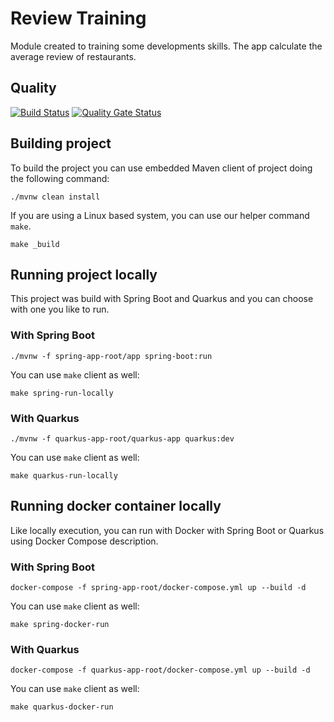 # Review Training
Module created to training some developments skills. The app calculate the average review of restaurants.

## Quality
[![Build Status](https://travis-ci.com/review-training/review-training.svg?branch=master)](https://travis-ci.com/review-training/review-training)
[![Quality Gate Status](https://sonarcloud.io/api/project_badges/measure?project=brunokarpo_review-training&metric=alert_status)](https://sonarcloud.io/dashboard?id=brunokarpo_review-training)

## Building project
To build the project you can use embedded Maven client of project doing the following command:

```shell script
./mvnw clean install
```

If you are using a Linux based system, you can use our helper command `make`.

```shell script
make _build
```

## Running project locally
This project was build with Spring Boot and Quarkus and you can choose with one you like to run.

### With Spring Boot

```shell script
./mvnw -f spring-app-root/app spring-boot:run
```

You can use `make` client as well:
```shell script
make spring-run-locally
```

### With Quarkus
```shell script
./mvnw -f quarkus-app-root/quarkus-app quarkus:dev
```

You can use `make` client as well:
```shell script
make quarkus-run-locally
```


## Running docker container locally
Like locally execution, you can run with Docker with Spring Boot or Quarkus using Docker Compose description.

### With Spring Boot

```shell script
docker-compose -f spring-app-root/docker-compose.yml up --build -d
```

You can use `make` client as well:
```shell script
make spring-docker-run
```

### With Quarkus
```shell script
docker-compose -f quarkus-app-root/docker-compose.yml up --build -d
```

You can use `make` client as well:
```shell script
make quarkus-docker-run
```